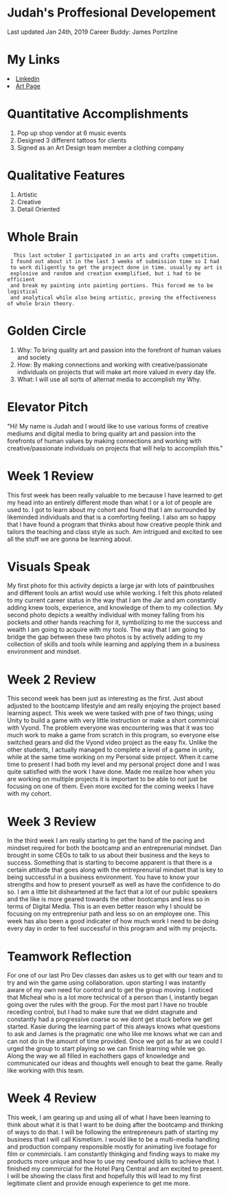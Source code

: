 # Judah's Proffesional Developement
 Last updated Jan 24th, 2019
 Career Buddy: James Portzline
# My Links
<li>
  <a href="https://www.linkedin.com/in/judah-medina-armstrong-69514b178/"> Linkedin</a>
  </li>
<li>
  <a href="https://easelforart.com/kingk3wl"> Art Page</a>
  </li>
  
# Quantitative Accomplishments
  1. Pop up shop vendor at 6 music events
  2. Designed 3 different tattoos for clients
  3. Signed as an Art Design team member a clothing company
  
# Qualitative Features
  1. Artistic
  2. Creative
  3. Detail Oriented

# Whole Brain
      This last october I participated in an arts and crafts competition. 
     I found out about it in the last 3 weeks of submission time so I had 
     to work diligently to get the project done in time. usually my art is 
     explosive and random and creation exemplified, but i had to be efficient 
     and break my painting into painting portions. This forced me to be logistical 
     and analytical while also being artistic, proving the effectiveness of whole brain theory.
# Golden Circle
  1. Why:
    To bring quality art and passion into the forefront of human values and society
  2. How:
    By making connections and working with creative/passionate individuals on projects that will make art more valued in every day life.
  3. What:
    I will use all sorts of alternat media to accomplish my Why.
# Elevator Pitch
  "Hi! My name is Judah and I would like to use various forms of creative mediums and digital media to bring
  quality art and passion into the forefronts of human values by making connections and working
  with creative/passionate individuals on projects that will help to accomplish this."
# Week 1 Review
  This first week has been really valuable to me because I have learned to get my head into an entirely different mode
  than what I or a lot of people are used to. I got to learn about my cohort and found that I am surrounded by likeminded individuals
  and that is a comforting feeling. I also am so happy that I have found a program that thinks about how creative people think and 
  tailors the teaching and class style as such. Am intrigued and excited to see all the stuff we are gonna be learning about. 
# Visuals Speak
  My first photo for this activity depicts a large jar with lots of paintbrushes and different tools an artist would use while working. I    felt this photo related to my current career status in the way that I am the Jar and am constantly adding knew tools, experience, and knowledge of them to my collection. My second photo depicts a wealthy individual with money falling from his pockets and other hands reaching for it, symbolizing to me the success and wealth I am going to acquire with my tools. The way that I am going to bridge the gap between these two photos is by actively adding to my collection of skills and tools while learning and applying them in a business environment and mindset.
# Week 2 Review
 This second week has been just as interesting as the first. Just about adjusted to the bootcamp lifestyle and am really enjoying the project based learning aspect. This week we were tasked with pne of two things; using Unity to build a game with very little instruction or make a short commircial with Vyond. The problem everyone was encountering was that it was too much work to make a game from scratch in this program, so everyone else switched gears and did the Vyond video project as the easy fix. Unlike the other students, I actually managed to complete a level of a game in unity, while at the same time working on my Personal side project. When it came time to present I had both my level and my personal project done and I was quite satisfied with the work I have done. Made me realize how when you are working on multiple projects it is important to be able to not just be focusing on one of them. Even more excited for the coming weeks I have with my cohort. 
# Week 3 Review
 In the third week I am really starting to get the hand of the pacing and mindset required for both the bootcamp and an entreprenurial mindset. Dan brought in some CEOs to talk to us about their business and the keys to success. Something that is starting to become apparent is that there is a certain attitude that goes along with the entreprenurial mindset that is key to being successful in a business environment. You have to know your strengths and how to present yourself as well as have the confidence to do so. I am a little bit disheartened at the fact that a lot of our public speakers and the like is more geared towards the other bootcamps and less so in terms of Digital Media. This is an even better reason why I should be focusing on my entrepreniur path and less so on an employee one. This week has also been a good indicater of how much work I need to be doing every day in order to feel successful in this program and with my projects.
# Teamwork Reflection
 For one of our last Pro Dev classes dan askes us to get with our team and to try and win the game using collaboration. upon starting I was instantly aware of my own need for control and to get the group moving. I noticed that Micheal who is a lot more technical of a person than I, instantly began going over the rules with the group. For the most part I have no trouble receding control, but I had to make sure that we didnt stagnate and constantly had a progressive coarse so we dont get stuck before we get started. Kasie during the learning part of this always knows what questions to ask and James is the pragmatic one who like me knows what we can and can not do in the amount of time provided. Once we got as far as we could I urged the group to start playing so we can finish learning while we go. Along the way we all filled in eachothers gaps of knowledge and communicated our ideas and thoughts well enough to beat the game. Really like working with this team.
# Week 4 Review
 This week, I am gearing up and using all of what I have been learning to think about what it is that I want to be doing after the bootcamp and thinking of ways to do that. I will be following the entrepreneurs path of starting my business that I will call Kismetism. I would like to be a multi-media handling and production company responsible mostly for animating live footage for film or commircials. I am constantly thinkging and finding ways to make my products more unique and how to use my newfound skills to achieve that. I finished my commircial for the Hotel Parq Central and am excited to present. I will be showing the class first and hopefully this will lead to my first legitimate client and provide enough experience to get me more.
 
